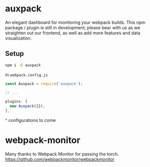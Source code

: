 # auxpack
An elegant dashboard for monitoring your webpack builds. This npm package / plugin is still in development; please bear with us as we straighten out our frontend, as well as add more features and data visualization.

## Setup
```sh
npm i -D auxpack
```

in `webpack.config.js`
```js
const Auxpack = require('auxpack');

// ...

plugins: [
  new Auxpack({}),
],
```
^ configurations to come

# webpack-monitor
Many thanks to Webpack Monitor for passing the torch.
https://github.com/webpackmonitor/webpackmonitor